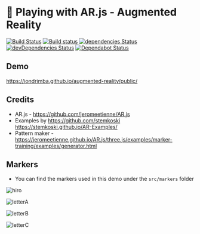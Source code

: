 # :ghost: Playing with AR.js - Augmented Reality

[![Build Status](https://travis-ci.org/iondrimba/augmented-reality.svg?branch=master)](https://travis-ci.org/iondrimba/augmented-reality)
[![Build status](https://ci.appveyor.com/api/projects/status/a7ft63rcqrok1u47?svg=true)](https://ci.appveyor.com/project/iondrimba/augmented-reality)
[![dependencies Status](https://david-dm.org/iondrimba/augmented-reality/status.svg)](https://david-dm.org/iondrimba/augmented-reality)
[![devDependencies Status](https://david-dm.org/iondrimba/augmented-reality/dev-status.svg)](https://david-dm.org/iondrimba/augmented-reality?type=dev) [![Dependabot Status](https://api.dependabot.com/badges/status?host=github&repo=iondrimba/augmented-reality)](https://dependabot.com)

## Demo
https://iondrimba.github.io/augmented-reality/public/

## Credits
* AR.js - https://github.com/jeromeetienne/AR.js
* Examples by  https://github.com/stemkoski https://stemkoski.github.io/AR-Examples/
* Pattern maker - https://jeromeetienne.github.io/AR.js/three.js/examples/marker-training/examples/generator.html

## Markers
* You can find the markers used in this demo under the `src/markers` folder

![hiro](https://user-images.githubusercontent.com/178548/57737067-a6552480-7680-11e9-8c3a-f2def8acf4d4.png)

![letterA](https://user-images.githubusercontent.com/178548/57737068-a6552480-7680-11e9-9959-b0df8cc71cc8.png)

![letterB](https://user-images.githubusercontent.com/178548/57737069-a6552480-7680-11e9-9498-8663e7a83684.png)

![letterC](https://user-images.githubusercontent.com/178548/57737070-a6edbb00-7680-11e9-9f93-211812a7e64d.png)
